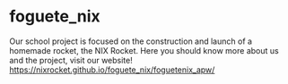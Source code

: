 # foguete_nix
 Our school project is focused on the construction and launch of a homemade rocket, the NIX Rocket. 
 Here you should know more about us and the project, visit our website!
https://nixrocket.github.io/foguete_nix/foguetenix_apw/
